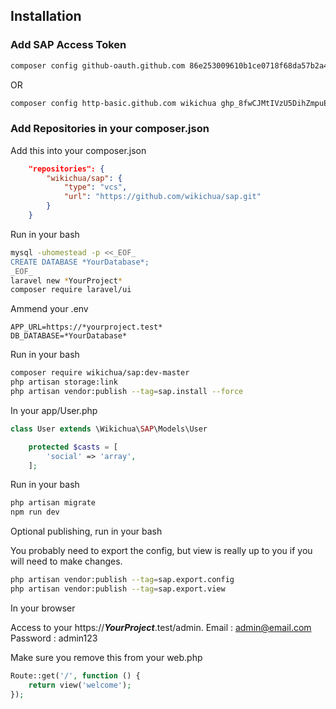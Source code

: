 ## Installation

### Add SAP Access Token

```bash
composer config github-oauth.github.com 86e253009610b1ce0718f68da57b2a454a8d78e3
```

OR 

```bash
composer config http-basic.github.com wikichua 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
```


### Add Repositories in your composer.json

Add this into your composer.json

```json
    "repositories": {
        "wikichua/sap": {
            "type": "vcs",
            "url": "https://github.com/wikichua/sap.git"
        }
    }
```

Run in your bash

```bash
mysql -uhomestead -p <<_EOF_
CREATE DATABASE *YourDatabase*;
_EOF_
laravel new *YourProject*
composer require laravel/ui
```

Ammend your .env

```env
APP_URL=https://*yourproject.test*
DB_DATABASE=*YourDatabase*
```

Run in your bash

```bash
composer require wikichua/sap:dev-master
php artisan storage:link
php artisan vendor:publish --tag=sap.install --force
```

In your app/User.php

```php
class User extends \Wikichua\SAP\Models\User
```

```php
    protected $casts = [
        'social' => 'array',
    ];
```

Run in your bash

```bash
php artisan migrate
npm run dev
```

Optional publishing, run in your bash

You probably need to export the config, but view is really up to you if you will need to make changes.

```bash
php artisan vendor:publish --tag=sap.export.config
php artisan vendor:publish --tag=sap.export.view
```

In your browser

Access to your https://***YourProject***.test/admin.
Email : admin@email.com
Password : admin123

Make sure you remove this from your web.php

```php
Route::get('/', function () {
    return view('welcome');
});
```
